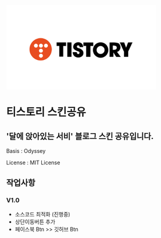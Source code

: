 <img align="center" width="400px" src="Title.png">


# 티스토리 스킨공유
'달에 앉아있는 서비' 블로그 스킨 공유입니다.
--------------
Basis : Odyssey

License : MIT License

## 작업사항

### V1.0
* 소스코드 최적화 (진행중)
* 상단이동버튼 추가
* 페이스북 Btn >> 깃허브 Btn
